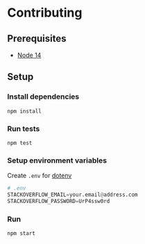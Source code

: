# Contributing

## Prerequisites

- [Node 14](http://nodejs.org/)

## Setup

### Install dependencies

`npm install`

### Run tests

`npm test`

### Setup environment variables

Create `.env` for [dotenv](https://github.com/motdotla/dotenv#dotenv)

```python
# .env
STACKOVERFLOW_EMAIL=your.email@address.com
STACKOVERFLOW_PASSWORD=UrP4ssw0rd
```

### Run

`npm start`

